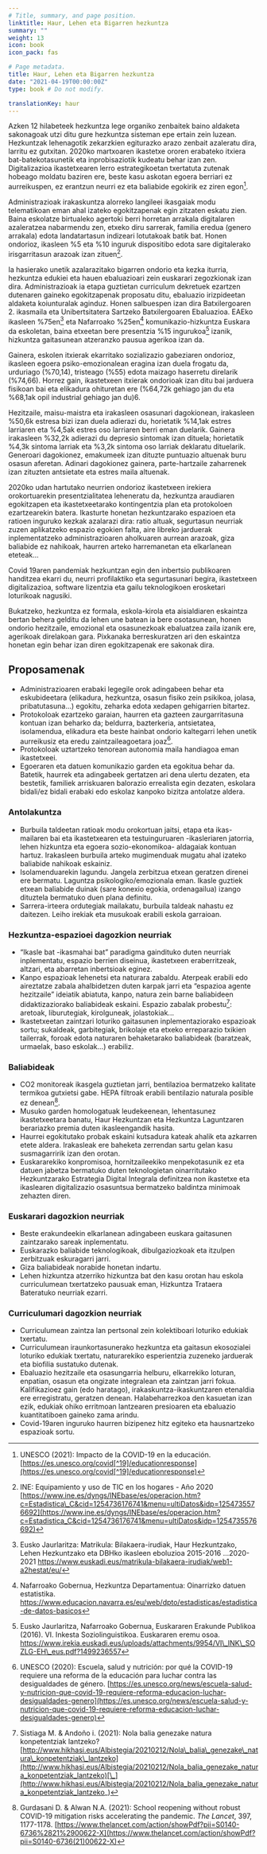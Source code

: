 ```yaml
---
# Title, summary, and page position.
linktitle: Haur, Lehen eta Bigarren hezkuntza
summary: ""
weight: 13
icon: book
icon_pack: fas

# Page metadata.
title: Haur, Lehen eta Bigarren hezkuntza
date: "2021-04-19T00:00:00Z"
type: book # Do not modify.

translationKey: haur
---
```



Azken 12 hilabeteek hezkuntza lege organiko zenbaitek baino aldaketa sakonagoak utzi ditu gure hezkuntza sisteman epe ertain zein luzean. Hezkuntzak lehenagotik zekarzkien egiturazko arazo zenbait azaleratu dira, larritu ez gutxitan. 2020ko martxoaren ikastetxe ororen erabateko itxiera bat-batekotasunetik eta inprobisaziotik kudeatu behar izan zen. Digitalizazioa ikastetxearen lerro estrategikoetan txertatuta zutenak hobeago moldatu baziren ere, beste kasu askotan egoera berriari ez aurreikuspen, ez erantzun neurri ez eta baliabide egokirik ez ziren egon[^1].

Administrazioak irakaskuntza alorreko langileei ikasgaiak modu telematikoan eman ahal izateko egokitzapenak egin zitzaten eskatu zien. Baina eskolatze birtualeko agertoki berri horretan arrakala digitalaren azaleratzea nabarmendu zen, etxeko diru sarrerak, familia eredua (genero arrakala) edota landatartasun indizeari lotutakoak batik bat. Honen ondorioz, ikasleen %5 eta %10 inguruk dispositibo edota sare digitalerako irisgarritasun arazoak izan zituen[^2]. 

Ia hasierako unetik azalarazitako bigarren ondorio eta kezka iturria, hezkuntza edukiei eta hauen ebaluazioari zein euskarari zegozkionak izan dira. Administrazioak ia etapa guztietan curriculum dekretuek ezartzen dutenaren gaineko egokitzapenak proposatu ditu, ebaluazio irizpideetan aldaketa koiunturalak aginduz. Honen salbuespen izan dira Batxilergoaren 2. ikasmaila eta Unibertsitatera Sartzeko Batxilergoaren Ebaluazioa. EAEko ikasleen %75en[^3] eta Nafarroako %25en[^4] komunikazio-hizkuntza Euskara da eskoletan, baina etxeetan bere presentzia %15 ingurukoa[^5] izanik, hizkuntza gaitasunean atzeranzko pausua agerikoa izan da.

Gainera, eskolen itxierak ekarritako sozializazio gabeziaren ondorioz, ikasleen egoera psiko-emozionalean eragina izan duela frogatu da, urduriago (%70,14), tristeago (%55) edota maizago haserretu direlarik (%74,66). Horrez gain, ikastetxeen itxierak ondorioak izan ditu bai jarduera fisikoan bai eta elikadura ohituretan ere (%64,72k gehiago jan du eta %68,1ak opil industrial gehiago jan du)6.

Hezitzaile, maisu-maistra eta irakasleen osasunari dagokionean, irakasleen %50,6k estresa bizi izan duela adierazi du, horietatik %14,1ak estres larriaren eta %4,5ak estres oso larriaren berri eman duelarik. Gainera irakasleen %32,2k adierazi du depresio sintomak izan dituela; horietatik %4,3k sintoma larriak eta %3,2k sintoma oso larriak deklaratu dituelarik. Generoari dagokionez, emakumeek izan dituzte puntuazio altuenak buru osasun aferetan. Adinari dagokionez gainera, parte-hartzaile zaharrenek izan zituzten antsietate eta estres maila altuenak. 

2020ko udan hartutako neurrien ondorioz ikastetxeen irekiera orokortuarekin presentzialitatea leheneratu da, hezkuntza araudiaren egokitzapen eta ikastetxeetarako kontingentzia plan eta protokoloen ezartzearekin batera. Ikasturte honetan hezkuntzarako espazioen eta ratioen inguruko kezkak azalarazi dira: ratio altuak, segurtasun neurriak zuzen aplikatzeko espazio egokien falta, aire libreko jarduerak inplementatzeko administrazioaren aholkuaren aurrean arazoak, giza baliabide ez nahikoak, haurren arteko harremanetan eta elkarlanean eteteak...

Covid 19aren pandemiak hezkuntzan egin den inbertsio publikoaren handitzea ekarri du, neurri profilaktiko eta segurtasunari begira, ikastetxeen digitalizazioa, software lizentzia eta gailu teknologikoen erosketari loturikoak nagusiki.

Bukatzeko, hezkuntza ez formala, eskola-kirola eta aisialdiaren eskaintza bertan behera gelditu da lehen une batean ia bere osotasunean, honen ondorio hezitzaile, emozional eta osasunezkoak ebaluatzea zaila izanik ere, agerikoak direlakoan gara. Pixkanaka berreskuratzen ari den eskaintza honetan egin behar izan diren egokitzapenak ere sakonak dira.

## Proposamenak

- Administrazioaren erabaki legegile orok adingabeen behar eta eskubideetara (elikadura, hezkuntza, osasun fisiko zein psikikoa, jolasa, pribatutasuna...) egokitu, zeharka edota xedapen gehigarrien bitartez.
- Protokoloak ezartzeko garaian, haurren eta gazteen zaurgarritasuna kontuan izan beharko da; beldurra, bazterkeria, antsietatea, isolamendua, elikadura eta beste hainbat ondorio kaltegarri lehen unetik aurreikusiz eta eredu zaintzaileagoetara joaz[^7]. 
- Protokoloak uztartzeko tenorean autonomia maila handiagoa eman ikastetxeei.
- Egoeraren eta datuen komunikazio garden eta egokitua behar da. Batetik, haurrek eta adingabeek gertatzen ari dena ulertu dezaten, eta bestetik, familiek arriskuaren balorazio errealista egin dezaten, eskolara bidali/ez bidali erabaki edo eskolaz kanpoko bizitza antolatze aldera.

### Antolakuntza

- Burbuila taldeetan ratioak modu orokortuan jaitsi, etapa eta ikas-mailaren bai eta ikastetxearen eta testuinguruaren -ikasleriaren jatorria, lehen hizkuntza eta egoera sozio-ekonomikoa- aldagaiak kontuan hartuz. Irakasleen burbuila arteko mugimenduak mugatu ahal izateko baliabide nahikoak eskainiz.
- Isolamenduarekin lagundu. Jangela zerbitzua etxean geratzen direnei ere bermatu. Laguntza psikologiko/emozionala eman. Ikasle guztiek etxean baliabide duinak (sare konexio egokia, ordenagailua) izango dituztela bermatuko duen plana definitu.
- Sarrera-irteera ordutegiak mailakatu, burbuila taldeak nahastu ez daitezen. Leiho irekiak eta musukoak erabili eskola garraioan. 

### Hezkuntza-espazioei dagozkion neurriak
- “Ikasle bat -ikasmahai bat” paradigma gaindituko duten neurriak inplementatu, espazio berrien diseinua, ikastetxeen eraberritzeak, altzari, eta abarretan inbertsioak eginez.
- Kanpo espazioak lehenetsi eta naturara zabaldu. Aterpeak erabili edo aireztatze zabala ahalbidetzen duten karpak jarri eta “espazioa agente hezitzaile” ideiatik abiatuta, kanpo, natura zein barne baliabideen didaktizaziorako baliabideak eskaini. Espazio zabalak probestu[^8]: aretoak, liburutegiak, kirolguneak, jolastokiak...
- Ikastetxeetan zaintzari loturiko gaitasunen inplementaziorako espazioak sortu; sukaldeak, garbitegiak, brikolaje eta etxeko erreparazio txikien tailerrak, foroak edota naturaren behaketarako baliabideak (baratzeak, urmaelak, baso eskolak...) erabiliz.

### Baliabideak
- CO2 monitoreak ikasgela guztietan jarri, bentilazioa bermatzeko kalitate termikoa gutxietsi gabe. HEPA filtroak erabili bentilazio naturala posible ez denean[^9].
- Musuko garden homologatuak leudekeenean, lehentasunez ikastetxeetara banatu, Haur Hezkuntzan eta Hezkuntza Laguntzaren berariazko premia duten ikasleengandik hasita.
- Haurrei egokitutako probak eskaini kutsadura kateak ahalik eta azkarren etete aldera. Irakasleak ere baheketa zerrendan sartu gelan kasu susmagarririk izan den orotan.
- Euskararekiko konpromisoa, hornitzaileekiko menpekotasunik ez eta datuen jabetza bermatuko duten teknologietan oinarritutako Hezkuntzarako Estrategia Digital Integrala definitzea non ikastetxe eta ikaslearen digitalizazio osasuntsua bermatzeko baldintza minimoak zehazten diren.

### Euskarari dagozkion neurriak
- Beste erakundeekin elkarlanean adingabeen euskara gaitasunen zaintzarako sareak inplementatu.
- Euskarazko baliabide teknologikoak, dibulgaziozkoak eta itzulpen zerbitzuak eskuragarri jarri.
- Giza baliabideak norabide honetan indartu.
- Lehen hizkuntza atzerriko hizkuntza bat den kasu orotan hau eskola curriculumean txertatzeko pausuak eman, Hizkuntza Trataera Bateratuko neurriak ezarri.

### Curriculumari dagozkion neurriak
- Curriculumean zaintza lan pertsonal zein kolektiboari loturiko edukiak txertatu.
- Curriculumean iraunkortasunerako hezkuntza eta gaitasun ekosozialei loturiko edukiak txertatu, naturarekiko esperientzia zuzeneko jarduerak eta biofilia sustatuko dutenak.
- Ebaluazio hezitzaile eta osasungarria helburu, elkarrekiko loturan, enpatian, osasun eta ongizate integralean eta zaintzan jarri fokua. Kalifikazioez gain (edo haratago), irakaskuntza-ikaskuntzaren etenaldia ere erregistratu, geratzen denean. Halabeharrezkoa den kasuetan izan ezik, edukiak ohiko erritmoan lantzearen presioaren eta ebaluazio kuantitatiboen gaineko zama arindu.
- Covid-19aren inguruko haurren bizipenez hitz egiteko eta hausnartzeko espazioak sortu.


[^1]: UNESCO (2021): Impacto de la COVID-19 en la educación. [https://es.unesco.org/covid[^19]/educationresponse](https://es.unesco.org/covid[^19]/educationresponse)

[^2]: INE: Equipamiento y uso de TIC en los hogares - Año 2020 [https://www.ine.es/dyngs/INEbase/es/operacion.htm?c=Estadistica\_C&cid=1254736176741&menu=ultiDatos&idp=1254735576692](https://www.ine.es/dyngs/INEbase/es/operacion.htm?c=Estadistica_C&cid=1254736176741&menu=ultiDatos&idp=1254735576692)

[^3]: Eusko Jaurlaritza: Matrikula: Bilakaera-irudiak, Haur Hezkuntzako, Lehen Hezkuntzako eta DBHko ikasleen eboluzioa 2015-2016 ...2020-2021 https://www.euskadi.eus/matrikula-bilakaera-irudiak/web1-a2hestat/eu/

[^4]: Nafarroako Gobernua, Hezkuntza Departamentua: Oinarrizko datuen estatistika. https://www.educacion.navarra.es/eu/web/dpto/estadisticas/estadistica-de-datos-basicos

[^5]: Eusko Jaurlaritza, Nafarroako Gobernua, Euskararen Erakunde Publikoa (2016). VI. Inkesta Soziolinguistikoa. Euskararen eremu osoa. https://www.irekia.euskadi.eus/uploads/attachments/9954/VI\_INK\_SOZLG-EH\_eus.pdf?1499236557

[^6]: Berasategi Sancho, N., Idoyaga Mondragón, N., Dosil Santamaria, M., Eiguren Munitis, A., Pikaza, M. & Ozamiz Etxebarria, N. (2020). Umeen ahotsak konfinamendu garaian. KideOn. EHU. [http://www.hikhasi.eus/Albistegia/20200928/Umeen\_ahotsak\_konfinamendu\_garaian\_](http://www.hikhasi.eus/Albistegia/20200928/Umeen_ahotsak_konfinamendu_garaian_)

[^7]: UNESCO (2020): Escuela, salud y nutrición: por qué la COVID-19 requiere una reforma de la educación para luchar contra las desigualdades de género. [https://es.unesco.org/news/escuela-salud-y-nutricion-que-covid-19-requiere-reforma-educacion-luchar-desigualdades-genero](https://es.unesco.org/news/escuela-salud-y-nutricion-que-covid-19-requiere-reforma-educacion-luchar-desigualdades-genero)

[^8]: Sistiaga M. & Andoño i. (2021): Nola balia genezake natura konpetentziak lantzeko? [http://www.hikhasi.eus/Albistegia/20210212/Nola\_balia\_genezake\_natura\_konpetentziak\_lantzeko](http://www.hikhasi.eus/Albistegia/20210212/Nola_balia_genezake_natura_konpetentziak_lantzeko)[\_](http://www.hikhasi.eus/Albistegia/20210212/Nola_balia_genezake_natura_konpetentziak_lantzeko_)

[^9]: Gurdasani D. & Alwan N.A. (2021): School reopening without robust COVID-19 mitigation risks accelerating the pandemic. _The Lancet_, 397, 1177-1178. [https://www.thelancet.com/action/showPdf?pii=S0140-6736%2821%2900622-X](https://www.thelancet.com/action/showPdf?pii=S0140-6736(21)00622-X)